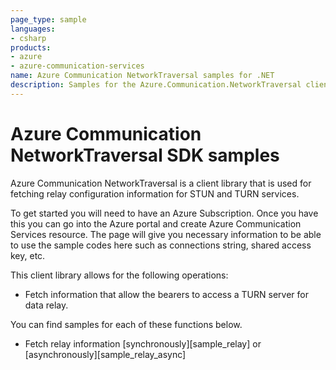 ```yaml
---
page_type: sample
languages:
- csharp
products:
- azure
- azure-communication-services
name: Azure Communication NetworkTraversal samples for .NET
description: Samples for the Azure.Communication.NetworkTraversal client library
---
```


# Azure Communication NetworkTraversal SDK samples

Azure Communication NetworkTraversal is a client library that is used for fetching relay configuration information for STUN and TURN services.

To get started you will need to have an Azure Subscription. Once you have this you can go into the Azure portal and create Azure Communication Services resource. The page will give you necessary information to be able to use the sample codes here such as connections string, shared access key, etc.

This client library allows for the following operations:
 - Fetch information that allow the bearers to access a TURN server for data relay.

 You can find samples for each of these functions below.
 - Fetch relay information [synchronously][sample_relay] or [asynchronously][sample_relay_async]
